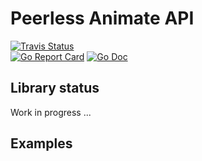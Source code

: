 # Peerless Animate API
[![Travis Status](https://api.travis-ci.org/ubogdan/peerless.svg?branch=master)](https://travis-ci.org/ubogdan/peerless)            
[![Go Report Card](https://goreportcard.com/badge/github.com/ubogdan/peerless)](https://goreportcard.com/report/github.com/ubogdan/peerless)
[![Go Doc](https://godoc.org/github.com/ubogdan/peerless?status.svg)](https://godoc.org/github.com/ubogdan/peerless)

## Library status
Work in progress ... 

## Examples
